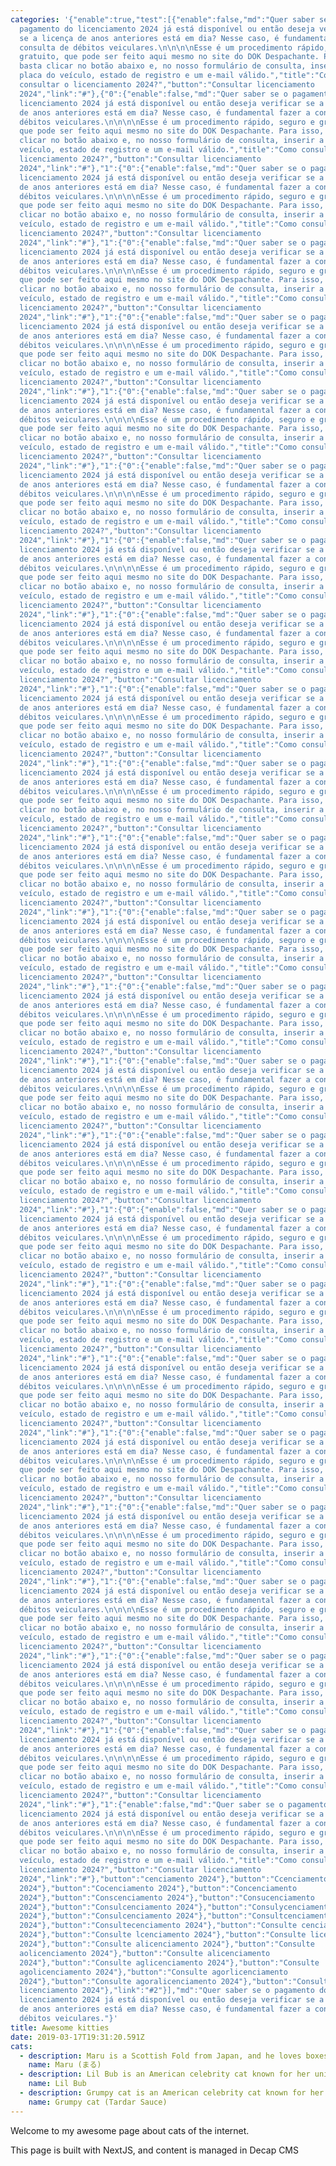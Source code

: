 ```yaml
---
categories: '{"enable":true,"test":[{"enable":false,"md":"Quer saber se o
  pagamento do licenciamento 2024 já está disponível ou então deseja verificar
  se a licença de anos anteriores está em dia? Nesse caso, é fundamental fazer a
  consulta de débitos veiculares.\n\n\n\nEsse é um procedimento rápido, seguro e
  gratuito, que pode ser feito aqui mesmo no site do DOK Despachante. Para isso,
  basta clicar no botão abaixo e, no nosso formulário de consulta, inserir a
  placa do veículo, estado de registro e um e-mail válido.","title":"Como
  consultar o licenciamento 2024?","button":"Consultar licenciamento
  2024","link":"#"},{"0":{"enable":false,"md":"Quer saber se o pagamento do
  licenciamento 2024 já está disponível ou então deseja verificar se a licença
  de anos anteriores está em dia? Nesse caso, é fundamental fazer a consulta de
  débitos veiculares.\n\n\n\nEsse é um procedimento rápido, seguro e gratuito,
  que pode ser feito aqui mesmo no site do DOK Despachante. Para isso, basta
  clicar no botão abaixo e, no nosso formulário de consulta, inserir a placa do
  veículo, estado de registro e um e-mail válido.","title":"Como consultar o
  licenciamento 2024?","button":"Consultar licenciamento
  2024","link":"#"},"1":{"0":{"enable":false,"md":"Quer saber se o pagamento do
  licenciamento 2024 já está disponível ou então deseja verificar se a licença
  de anos anteriores está em dia? Nesse caso, é fundamental fazer a consulta de
  débitos veiculares.\n\n\n\nEsse é um procedimento rápido, seguro e gratuito,
  que pode ser feito aqui mesmo no site do DOK Despachante. Para isso, basta
  clicar no botão abaixo e, no nosso formulário de consulta, inserir a placa do
  veículo, estado de registro e um e-mail válido.","title":"Como consultar o
  licenciamento 2024?","button":"Consultar licenciamento
  2024","link":"#"},"1":{"0":{"enable":false,"md":"Quer saber se o pagamento do
  licenciamento 2024 já está disponível ou então deseja verificar se a licença
  de anos anteriores está em dia? Nesse caso, é fundamental fazer a consulta de
  débitos veiculares.\n\n\n\nEsse é um procedimento rápido, seguro e gratuito,
  que pode ser feito aqui mesmo no site do DOK Despachante. Para isso, basta
  clicar no botão abaixo e, no nosso formulário de consulta, inserir a placa do
  veículo, estado de registro e um e-mail válido.","title":"Como consultar o
  licenciamento 2024?","button":"Consultar licenciamento
  2024","link":"#"},"1":{"0":{"enable":false,"md":"Quer saber se o pagamento do
  licenciamento 2024 já está disponível ou então deseja verificar se a licença
  de anos anteriores está em dia? Nesse caso, é fundamental fazer a consulta de
  débitos veiculares.\n\n\n\nEsse é um procedimento rápido, seguro e gratuito,
  que pode ser feito aqui mesmo no site do DOK Despachante. Para isso, basta
  clicar no botão abaixo e, no nosso formulário de consulta, inserir a placa do
  veículo, estado de registro e um e-mail válido.","title":"Como consultar o
  licenciamento 2024?","button":"Consultar licenciamento
  2024","link":"#"},"1":{"0":{"enable":false,"md":"Quer saber se o pagamento do
  licenciamento 2024 já está disponível ou então deseja verificar se a licença
  de anos anteriores está em dia? Nesse caso, é fundamental fazer a consulta de
  débitos veiculares.\n\n\n\nEsse é um procedimento rápido, seguro e gratuito,
  que pode ser feito aqui mesmo no site do DOK Despachante. Para isso, basta
  clicar no botão abaixo e, no nosso formulário de consulta, inserir a placa do
  veículo, estado de registro e um e-mail válido.","title":"Como consultar o
  licenciamento 2024?","button":"Consultar licenciamento
  2024","link":"#"},"1":{"0":{"enable":false,"md":"Quer saber se o pagamento do
  licenciamento 2024 já está disponível ou então deseja verificar se a licença
  de anos anteriores está em dia? Nesse caso, é fundamental fazer a consulta de
  débitos veiculares.\n\n\n\nEsse é um procedimento rápido, seguro e gratuito,
  que pode ser feito aqui mesmo no site do DOK Despachante. Para isso, basta
  clicar no botão abaixo e, no nosso formulário de consulta, inserir a placa do
  veículo, estado de registro e um e-mail válido.","title":"Como consultar o
  licenciamento 2024?","button":"Consultar licenciamento
  2024","link":"#"},"1":{"0":{"enable":false,"md":"Quer saber se o pagamento do
  licenciamento 2024 já está disponível ou então deseja verificar se a licença
  de anos anteriores está em dia? Nesse caso, é fundamental fazer a consulta de
  débitos veiculares.\n\n\n\nEsse é um procedimento rápido, seguro e gratuito,
  que pode ser feito aqui mesmo no site do DOK Despachante. Para isso, basta
  clicar no botão abaixo e, no nosso formulário de consulta, inserir a placa do
  veículo, estado de registro e um e-mail válido.","title":"Como consultar o
  licenciamento 2024?","button":"Consultar licenciamento
  2024","link":"#"},"1":{"0":{"enable":false,"md":"Quer saber se o pagamento do
  licenciamento 2024 já está disponível ou então deseja verificar se a licença
  de anos anteriores está em dia? Nesse caso, é fundamental fazer a consulta de
  débitos veiculares.\n\n\n\nEsse é um procedimento rápido, seguro e gratuito,
  que pode ser feito aqui mesmo no site do DOK Despachante. Para isso, basta
  clicar no botão abaixo e, no nosso formulário de consulta, inserir a placa do
  veículo, estado de registro e um e-mail válido.","title":"Como consultar o
  licenciamento 2024?","button":"Consultar licenciamento
  2024","link":"#"},"1":{"0":{"enable":false,"md":"Quer saber se o pagamento do
  licenciamento 2024 já está disponível ou então deseja verificar se a licença
  de anos anteriores está em dia? Nesse caso, é fundamental fazer a consulta de
  débitos veiculares.\n\n\n\nEsse é um procedimento rápido, seguro e gratuito,
  que pode ser feito aqui mesmo no site do DOK Despachante. Para isso, basta
  clicar no botão abaixo e, no nosso formulário de consulta, inserir a placa do
  veículo, estado de registro e um e-mail válido.","title":"Como consultar o
  licenciamento 2024?","button":"Consultar licenciamento
  2024","link":"#"},"1":{"0":{"enable":false,"md":"Quer saber se o pagamento do
  licenciamento 2024 já está disponível ou então deseja verificar se a licença
  de anos anteriores está em dia? Nesse caso, é fundamental fazer a consulta de
  débitos veiculares.\n\n\n\nEsse é um procedimento rápido, seguro e gratuito,
  que pode ser feito aqui mesmo no site do DOK Despachante. Para isso, basta
  clicar no botão abaixo e, no nosso formulário de consulta, inserir a placa do
  veículo, estado de registro e um e-mail válido.","title":"Como consultar o
  licenciamento 2024?","button":"Consultar licenciamento
  2024","link":"#"},"1":{"0":{"enable":false,"md":"Quer saber se o pagamento do
  licenciamento 2024 já está disponível ou então deseja verificar se a licença
  de anos anteriores está em dia? Nesse caso, é fundamental fazer a consulta de
  débitos veiculares.\n\n\n\nEsse é um procedimento rápido, seguro e gratuito,
  que pode ser feito aqui mesmo no site do DOK Despachante. Para isso, basta
  clicar no botão abaixo e, no nosso formulário de consulta, inserir a placa do
  veículo, estado de registro e um e-mail válido.","title":"Como consultar o
  licenciamento 2024?","button":"Consultar licenciamento
  2024","link":"#"},"1":{"0":{"enable":false,"md":"Quer saber se o pagamento do
  licenciamento 2024 já está disponível ou então deseja verificar se a licença
  de anos anteriores está em dia? Nesse caso, é fundamental fazer a consulta de
  débitos veiculares.\n\n\n\nEsse é um procedimento rápido, seguro e gratuito,
  que pode ser feito aqui mesmo no site do DOK Despachante. Para isso, basta
  clicar no botão abaixo e, no nosso formulário de consulta, inserir a placa do
  veículo, estado de registro e um e-mail válido.","title":"Como consultar o
  licenciamento 2024?","button":"Consultar licenciamento
  2024","link":"#"},"1":{"0":{"enable":false,"md":"Quer saber se o pagamento do
  licenciamento 2024 já está disponível ou então deseja verificar se a licença
  de anos anteriores está em dia? Nesse caso, é fundamental fazer a consulta de
  débitos veiculares.\n\n\n\nEsse é um procedimento rápido, seguro e gratuito,
  que pode ser feito aqui mesmo no site do DOK Despachante. Para isso, basta
  clicar no botão abaixo e, no nosso formulário de consulta, inserir a placa do
  veículo, estado de registro e um e-mail válido.","title":"Como consultar o
  licenciamento 2024?","button":"Consultar licenciamento
  2024","link":"#"},"1":{"0":{"enable":false,"md":"Quer saber se o pagamento do
  licenciamento 2024 já está disponível ou então deseja verificar se a licença
  de anos anteriores está em dia? Nesse caso, é fundamental fazer a consulta de
  débitos veiculares.\n\n\n\nEsse é um procedimento rápido, seguro e gratuito,
  que pode ser feito aqui mesmo no site do DOK Despachante. Para isso, basta
  clicar no botão abaixo e, no nosso formulário de consulta, inserir a placa do
  veículo, estado de registro e um e-mail válido.","title":"Como consultar o
  licenciamento 2024?","button":"Consultar licenciamento
  2024","link":"#"},"1":{"0":{"enable":false,"md":"Quer saber se o pagamento do
  licenciamento 2024 já está disponível ou então deseja verificar se a licença
  de anos anteriores está em dia? Nesse caso, é fundamental fazer a consulta de
  débitos veiculares.\n\n\n\nEsse é um procedimento rápido, seguro e gratuito,
  que pode ser feito aqui mesmo no site do DOK Despachante. Para isso, basta
  clicar no botão abaixo e, no nosso formulário de consulta, inserir a placa do
  veículo, estado de registro e um e-mail válido.","title":"Como consultar o
  licenciamento 2024?","button":"Consultar licenciamento
  2024","link":"#"},"1":{"0":{"enable":false,"md":"Quer saber se o pagamento do
  licenciamento 2024 já está disponível ou então deseja verificar se a licença
  de anos anteriores está em dia? Nesse caso, é fundamental fazer a consulta de
  débitos veiculares.\n\n\n\nEsse é um procedimento rápido, seguro e gratuito,
  que pode ser feito aqui mesmo no site do DOK Despachante. Para isso, basta
  clicar no botão abaixo e, no nosso formulário de consulta, inserir a placa do
  veículo, estado de registro e um e-mail válido.","title":"Como consultar o
  licenciamento 2024?","button":"Consultar licenciamento
  2024","link":"#"},"1":{"0":{"enable":false,"md":"Quer saber se o pagamento do
  licenciamento 2024 já está disponível ou então deseja verificar se a licença
  de anos anteriores está em dia? Nesse caso, é fundamental fazer a consulta de
  débitos veiculares.\n\n\n\nEsse é um procedimento rápido, seguro e gratuito,
  que pode ser feito aqui mesmo no site do DOK Despachante. Para isso, basta
  clicar no botão abaixo e, no nosso formulário de consulta, inserir a placa do
  veículo, estado de registro e um e-mail válido.","title":"Como consultar o
  licenciamento 2024?","button":"Consultar licenciamento
  2024","link":"#"},"1":{"0":{"enable":false,"md":"Quer saber se o pagamento do
  licenciamento 2024 já está disponível ou então deseja verificar se a licença
  de anos anteriores está em dia? Nesse caso, é fundamental fazer a consulta de
  débitos veiculares.\n\n\n\nEsse é um procedimento rápido, seguro e gratuito,
  que pode ser feito aqui mesmo no site do DOK Despachante. Para isso, basta
  clicar no botão abaixo e, no nosso formulário de consulta, inserir a placa do
  veículo, estado de registro e um e-mail válido.","title":"Como consultar o
  licenciamento 2024?","button":"Consultar licenciamento
  2024","link":"#"},"1":{"0":{"enable":false,"md":"Quer saber se o pagamento do
  licenciamento 2024 já está disponível ou então deseja verificar se a licença
  de anos anteriores está em dia? Nesse caso, é fundamental fazer a consulta de
  débitos veiculares.\n\n\n\nEsse é um procedimento rápido, seguro e gratuito,
  que pode ser feito aqui mesmo no site do DOK Despachante. Para isso, basta
  clicar no botão abaixo e, no nosso formulário de consulta, inserir a placa do
  veículo, estado de registro e um e-mail válido.","title":"Como consultar o
  licenciamento 2024?","button":"Consultar licenciamento
  2024","link":"#"},"1":{"0":{"enable":false,"md":"Quer saber se o pagamento do
  licenciamento 2024 já está disponível ou então deseja verificar se a licença
  de anos anteriores está em dia? Nesse caso, é fundamental fazer a consulta de
  débitos veiculares.\n\n\n\nEsse é um procedimento rápido, seguro e gratuito,
  que pode ser feito aqui mesmo no site do DOK Despachante. Para isso, basta
  clicar no botão abaixo e, no nosso formulário de consulta, inserir a placa do
  veículo, estado de registro e um e-mail válido.","title":"Como consultar o
  licenciamento 2024?","button":"Consultar licenciamento
  2024","link":"#"},"1":{"0":{"enable":false,"md":"Quer saber se o pagamento do
  licenciamento 2024 já está disponível ou então deseja verificar se a licença
  de anos anteriores está em dia? Nesse caso, é fundamental fazer a consulta de
  débitos veiculares.\n\n\n\nEsse é um procedimento rápido, seguro e gratuito,
  que pode ser feito aqui mesmo no site do DOK Despachante. Para isso, basta
  clicar no botão abaixo e, no nosso formulário de consulta, inserir a placa do
  veículo, estado de registro e um e-mail válido.","title":"Como consultar o
  licenciamento 2024?","button":"Consultar licenciamento
  2024","link":"#"},"1":{"0":{"enable":false,"md":"Quer saber se o pagamento do
  licenciamento 2024 já está disponível ou então deseja verificar se a licença
  de anos anteriores está em dia? Nesse caso, é fundamental fazer a consulta de
  débitos veiculares.\n\n\n\nEsse é um procedimento rápido, seguro e gratuito,
  que pode ser feito aqui mesmo no site do DOK Despachante. Para isso, basta
  clicar no botão abaixo e, no nosso formulário de consulta, inserir a placa do
  veículo, estado de registro e um e-mail válido.","title":"Como consultar o
  licenciamento 2024?","button":"Consultar licenciamento
  2024","link":"#"},"1":{"0":{"enable":false,"md":"Quer saber se o pagamento do
  licenciamento 2024 já está disponível ou então deseja verificar se a licença
  de anos anteriores está em dia? Nesse caso, é fundamental fazer a consulta de
  débitos veiculares.\n\n\n\nEsse é um procedimento rápido, seguro e gratuito,
  que pode ser feito aqui mesmo no site do DOK Despachante. Para isso, basta
  clicar no botão abaixo e, no nosso formulário de consulta, inserir a placa do
  veículo, estado de registro e um e-mail válido.","title":"Como consultar o
  licenciamento 2024?","button":"Consultar licenciamento
  2024","link":"#"},"1":{"enable":false,"md":"Quer saber se o pagamento do
  licenciamento 2024 já está disponível ou então deseja verificar se a licença
  de anos anteriores está em dia? Nesse caso, é fundamental fazer a consulta de
  débitos veiculares.\n\n\n\nEsse é um procedimento rápido, seguro e gratuito,
  que pode ser feito aqui mesmo no site do DOK Despachante. Para isso, basta
  clicar no botão abaixo e, no nosso formulário de consulta, inserir a placa do
  veículo, estado de registro e um e-mail válido.","title":"Como consultar o
  licenciamento 2024?","button":"Consultar licenciamento
  2024","link":"#"},"button":"cenciamento 2024"},"button":"Ccenciamento
  2024"},"button":"Cocenciamento 2024"},"button":"Concenciamento
  2024"},"button":"Conscenciamento 2024"},"button":"Consucenciamento
  2024"},"button":"Consulcenciamento 2024"},"button":"Consulycenciamento
  2024"},"button":"Consulcenciamento 2024"},"button":"Consultcenciamento
  2024"},"button":"Consultecenciamento 2024"},"button":"Consulte cenciamento
  2024"},"button":"Consulte lcenciamento 2024"},"button":"Consulte licenciamento
  2024"},"button":"Consulte alicenciamento 2024"},"button":"Consulte
  aolicenciamento 2024"},"button":"Consulte alicenciamento
  2024"},"button":"Consulte aglicenciamento 2024"},"button":"Consulte
  agolicenciamento 2024"},"button":"Consulte agorlicenciamento
  2024"},"button":"Consulte agoralicenciamento 2024"},"button":"Consulte agora
  licenciamento 2024"},"link":"#2"}],"md":"Quer saber se o pagamento do
  licenciamento 2024 já está disponível ou então deseja verificar se a licença
  de anos anteriores está em dia? Nesse caso, é fundamental fazer a consulta de
  débitos veiculares."}'
title: Awesome kitties
date: 2019-03-17T19:31:20.591Z
cats:
  - description: Maru is a Scottish Fold from Japan, and he loves boxes.
    name: Maru (まる)
  - description: Lil Bub is an American celebrity cat known for her unique appearance.
    name: Lil Bub
  - description: Grumpy cat is an American celebrity cat known for her grumpy appearance.
    name: Grumpy cat (Tardar Sauce)
---
```

Welcome to my awesome page about cats of the internet.

This page is built with NextJS, and content is managed in Decap CMS
